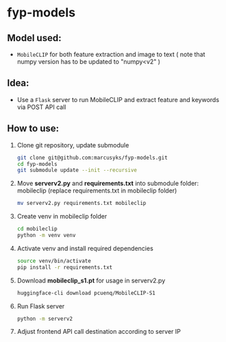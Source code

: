# fyp-models

## Model used:
- `MobileCLIP` for both feature extraction and image to text
( note that numpy version has to be updated to "numpy<v2" )

## Idea:
- Use a `Flask` server to run MobileCLIP and extract feature and keywords via POST API call


## How to use:

1. Clone git repository, update submodule
    ```bash
    git clone git@github.com:marcusyks/fyp-models.git
    cd fyp-models
    git submodule update --init --recursive
    ```
2. Move **serverv2.py** and **requirements.txt** into submodule folder: mobileclip (replace requirements.txt in mobileclip folder)
    ```bash
    mv serverv2.py requirements.txt mobileclip
    ```

3. Create venv in mobileclip folder
    ```bash
    cd mobileclip
    python -m venv venv
    ```

4. Activate venv and install required dependencies
    ```bash
    source venv/bin/activate
    pip install -r requirements.txt
    ```

5. Download **mobileclip_s1.pt** for usage in serverv2.py
   ```bash
   huggingface-cli download pcuenq/MobileCLIP-S1
   ```

6. Run Flask server
    ```bash
    python -m serverv2
    ```

7. Adjust frontend API call destination according to server IP


